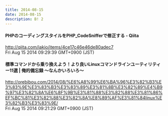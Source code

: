 ```yaml
---
title: 2014-08-15
date: 2014-08-15
description: B! 2
---
```


#### PHPのコーディングスタイルをPHP_CodeSnifferで修正する - Qiita
http://qiita.com/iakio/items/4ce17c46e46de80adec7<br>
Fri Aug 15 2014 09:29:39 GMT+0900 (JST)<br>


#### 標準コマンドから乗り換えよう！より良いLinuxコマンドラインユーティリティー11選 | 俺的備忘録 〜なんかいろいろ〜
http://orebibou.com/2014/08/%E6%A8%99%E6%BA%96%E3%82%B3%E3%83%9E%E3%83%B3%E3%83%89%E3%81%8B%E3%82%89%E4%B9%97%E3%82%8A%E6%8F%9B%E3%81%88%E3%82%88%E3%81%86%EF%BC%81%E3%82%88%E3%82%8A%E8%89%AF%E3%81%84linux%E3%82%B3%E3%83%9E/<br>
Fri Aug 15 2014 09:21:29 GMT+0900 (JST)<br>


